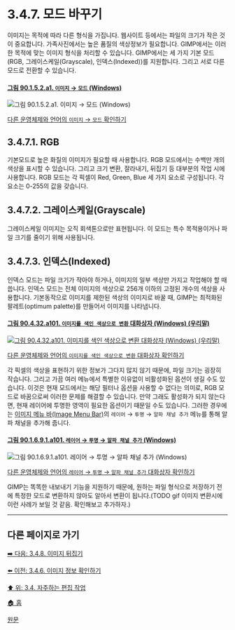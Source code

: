 # 3.4.7. 모드 바꾸기
이미지는 목적에 따라 다른 형식을 가집니다. 웹사이트 등에서는 파일의 크기가 작은 것이 중요합니다. 가족사진에서는 높은 품질의 색상정보가 필요합니다. GIMP에서는 이러한 목적에 맞는 이미지 형식을 처리할 수 있습니다. GIMP에서는 세 가지 기본 모드(RGB, 그레이스케일(Grayscale), 인덱스(Indexed))를 지원합니다. 그리고 서로 다른 모드로 전환할 수 있습니다.

<a id="90-01-05-02-a1"></a>

#### [그림 90.1.5.2.a1. `이미지` → `모드` (Windows)](./90-01-05-02-00-mode.md#90-01-05-02-a1)
![그림 90.1.5.2.a1. `이미지` → `모드` (Windows)](https://github.com/wonder13662/gimp/assets/15767104/97db94d4-9a8b-4ab5-9ab3-5e65da6737c7)

[다른 운영체제와 언어의 `이미지` → `모드` 확인하기](./90-01-05-02-00-mode.md#90-01-05-02-a2)

## 3.4.7.1. RGB
기본모드로 높은 화질의 이미지가 필요할 때 사용합니다. RGB 모드에서는 수백만 개의 색상을 표시할 수 있습니다. 그리고 크기 변환, 잘라내기, 뒤집기 등 대부분의 작업 시에 사용합니다. RGB 모드는 각 픽셀이 Red, Green, Blue 세 가지 요소로 구성됩니다. 각 요소는 0-255의 값을 갖습니다. 

## 3.4.7.2. 그레이스케일(Grayscale)
그레이스케일 이미지는 오직 회색톤으로만 표현됩니다. 이 모드는 특수 목적용이거나 파일 크기를 줄이기 위해 사용됩니다. 

## 3.4.7.3. 인덱스(Indexed)
인덱스 모드는 파일 크기가 작아야 하거나, 이미지의 일부 색상만 가지고 작업해야 할 때 씁니다. 인덱스 모드는 전체 이미지의 색상으로 256개 이하의 고정된 개수의 색상을 사용합니다. 기본동작으로 이미지를 제한된 색상의 이미지로 바꿀 때, GIMP는 최적화된 팔레트(optimum palette)를 만들어서 이미지를 나타냅니다.

#### [그림 90.4.32.a101. `이미지를 색인 색상으로 변환` 대화상자 (Windows) (우리말)](https://wonder13662.github.io/gimp/2.10.36_ko/90-04-32-convert_image_to_indexed_colors.html#%EA%B7%B8%EB%A6%BC-90432a101-%EC%9D%B4%EB%AF%B8%EC%A7%80%EB%A5%BC-%EC%83%89%EC%9D%B8-%EC%83%89%EC%83%81%EC%9C%BC%EB%A1%9C-%EB%B3%80%ED%99%98-%EB%8C%80%ED%99%94%EC%83%81%EC%9E%90-windows-%EC%9A%B0%EB%A6%AC%EB%A7%90)
[![그림 90.4.32.a101. `이미지를 색인 색상으로 변환` 대화상자 (Windows) (우리말)](https://github.com/wonder13662/gimp/assets/15767104/309f2a53-e806-4d69-bb89-22799ea04368)](https://wonder13662.github.io/gimp/2.10.36_ko/90-04-32-convert_image_to_indexed_colors.html#%EA%B7%B8%EB%A6%BC-90432a101-%EC%9D%B4%EB%AF%B8%EC%A7%80%EB%A5%BC-%EC%83%89%EC%9D%B8-%EC%83%89%EC%83%81%EC%9C%BC%EB%A1%9C-%EB%B3%80%ED%99%98-%EB%8C%80%ED%99%94%EC%83%81%EC%9E%90-windows-%EC%9A%B0%EB%A6%AC%EB%A7%90)

[다른 운영체제와 언어의 `이미지를 색인 색상으로 변환` 대화상자 확인하기](./90-04-32-convert_image_to_indexed_colors.md)

각 픽셀의 색상을 표현하기 위한 정보가 그다지 많지 않기 때문에, 파일 크기는 굉장히 작습니다. 그리고 가끔 여러 메뉴에서 특별한 이유없이 비활성화된 옵션이 생길 수도 있습니다. 이것은 현재 모드에서는 해당 필터나 옵션을 사용할 수 없다는 의미로, RGB 모드로 바꿈으로써 이러한 문제를 해결할 수 있습니다. 만약 그래도 활성화가 되지 않는다면, 현재 레이어에 투명한 영역이 필요한 옵션이기 때문일 수도 있습니다. 그러한 경우에는 [이미지 메뉴 바(Image Menu Bar)](./03-02-02-02-image-menu.md)의 `레이어` → `투명` → `알파 채널 추가` 메뉴를 통해 알파 채널을 추가해 줍니다.

<a id="90-01-06-09-01-a101"></a>

#### [그림 90.1.6.9.1.a101. `레이어` → `투명` → `알파 채널 추가` (Windows)](./90-01-06-09-01-add_alpha_channel.md#90-01-06-09-01-a101)
![그림 90.1.6.9.1.a101. `레이어` → `투명` → `알파 채널 추가` (Windows)](https://github.com/wonder13662/gimp/assets/15767104/3fb3ad7c-4a41-492e-9797-bed56dc9d936)

[다른 운영체제와 언어의 `레이어` → `투명` → `알파 채널 추가` 대화상자 확인하기](./90-01-06-09-01-add_alpha_channel.md#90-01-06-09-01-a102)

GIMP는 똑똑한 내보내기 기능을 지원하기 때문에, 원하는 파일 형식으로 저장하기 전에 특정한 모드로 변환하지 않아도 알아서 변환이 됩니다.(TODO gif 이미지 변환시에 이런 사례가 보일 것 같음. 확인해보고 추가하자.)

***

## 다른 페이지로 가기
[➡️ 다음: 3.4.8. 이미지 뒤집기](./03-04-08-flip-an-image.md)

[⬅️ 이전: 3.4.6. 이미지 정보 확인하기](./03-04-06-find-info-about-your-image.md)

[⬆️ 위: 3.4. 자주하는 편집 작업](./03-04-00-common-tasks.md)

[🏠 홈](./00-home.md)

[원문](https://docs.gimp.org/2.10/ko/gimp-tutorial-quickie-change-mode.html)